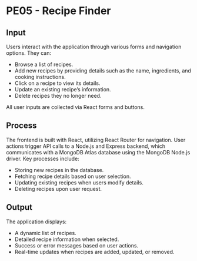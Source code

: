 # PE05 - Recipe Finder

## Input

Users interact with the application through various forms and navigation options. They can:
-   Browse a list of recipes.
-	Add new recipes by providing details such as the name, ingredients, and cooking instructions.
-	Click on a recipe to view its details.
-	Update an existing recipe’s information.
-	Delete recipes they no longer need.

All user inputs are collected via React forms and buttons.

## Process

The frontend is built with React, utilizing React Router for navigation. User actions trigger API calls to a Node.js and Express backend, which communicates with a MongoDB Atlas database using the MongoDB Node.js driver. Key processes include:
-	Storing new recipes in the database.
-	Fetching recipe details based on user selection.
-	Updating existing recipes when users modify details.
-	Deleting recipes upon user request.

## Output

The application displays:
-	A dynamic list of recipes.
-	Detailed recipe information when selected.
-	Success or error messages based on user actions.
-	Real-time updates when recipes are added, updated, or removed.